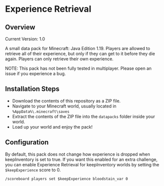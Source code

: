 # Experience Retrieval
## Overview
Current Version: 1.0

A small data pack for Minecraft: Java Edition 1.19. Players are allowed to retrieve all of their experience, but only if they can get to it before they die again. Players can only retrieve their own experience.

NOTE: This pack has not been fully tested in multiplayer. Please open an issue if you experience a bug.

## Installation Steps
- Download the contents of this repository as a ZIP file.
- Navigate to your Minecraft world, usually located in `%AppData%\.minecraft\saves`
- Extract the contents of the ZIP file into the `datapacks` folder inside your world.
- Load up your world and enjoy the pack!

## Configuration
By default, this pack does not change how experience is dropped when keepInventory is set to true. If you want this enabled for an extra challenge, you can enable Experience Retrieval for keepInventory worlds by setting the `$keepExperience` score to 0.
```
/scoreboard players set $keepExperience bloodstain_var 0
```